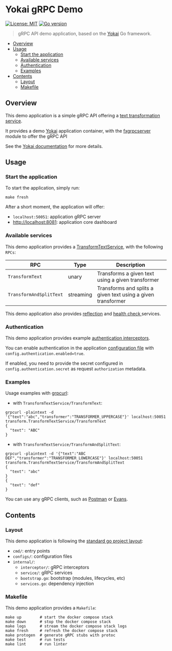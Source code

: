 # Yokai gRPC Demo

[![License: MIT](https://img.shields.io/badge/License-MIT-blue.svg)](https://opensource.org/licenses/MIT)
[![Go version](https://img.shields.io/badge/Go-1.20-blue)](https://go.dev/)

> gRPC API demo application, based on
> the [Yokai](https://github.com/ankorstore/yokai) Go framework.

<!-- TOC -->
* [Overview](#overview)
* [Usage](#usage)
  * [Start the application](#start-the-application)
  * [Available services](#available-services)
  * [Authentication](#authentication)
  * [Examples](#examples)
* [Contents](#contents)
  * [Layout](#layout)
  * [Makefile](#makefile)
<!-- TOC -->

## Overview

This demo application is a simple gRPC API offering a [text transformation service](proto/transform.proto).

It provides a demo [Yokai](https://github.com/ankorstore/yokai) application container, with the [fxgrpcserver](https://github.com/ankorstore/yokai/tree/main/fxgrpcserver) module to offer the gRPC API

See the [Yokai documentation](https://ankorstore.github.io/yokai) for more details.

## Usage

### Start the application

To start the application, simply run:

```shell
make fresh
```

After a short moment, the application will offer:

- `localhost:50051`: application gRPC server
- [http://localhost:8081](http://localhost:8081): application core dashboard

### Available services

This demo application provides a [TransformTextService](proto/transform.proto), with the following `RPCs`:

| RPC                     | Type      | Description                                                  |
|-------------------------|-----------|--------------------------------------------------------------|
| `TransformText`         | unary     | Transforms a given text using a given transformer            |
| `TransformAndSplitText` | streaming | Transforms and splits a given text using a given transformer |

This demo application also provides [reflection](https://ankorstore.github.io/yokai/modules/fxgrpcserver/#reflection) and [health check ](https://ankorstore.github.io/yokai/modules/fxgrpcserver/#health-check) services.

### Authentication

This demo application provides example [authentication interceptors](internal/interceptor/authentication.go).

You can enable authentication in the application [configuration file](configs/config.yaml) with `config.authentication.enabled=true`.

If enabled, you need to provide the secret configured in `config.authentication.secret` as request `authorization` metadata.

### Examples

Usage examples with [grpcurl](https://github.com/fullstorydev/grpcurl):

- with `TransformTextService/TransformText`:

```shell
grpcurl -plaintext -d '{"text":"abc","transformer":"TRANSFORMER_UPPERCASE"}' localhost:50051 transform.TransformTextService/TransformText
{
  "text": "ABC"
}
```

- with `TransformTextService/TransformAndSplitText`:

```shell
grpcurl -plaintext -d '{"text":"ABC DEF","transformer":"TRANSFORMER_LOWERCASE"}' localhost:50051 transform.TransformTextService/TransformAndSplitText
{
  "text": "abc"
}
{
  "text": "def"
}
```

You can use any gRPC clients, such as [Postman](https://learning.postman.com/docs/sending-requests/grpc/grpc-request-interface/) or [Evans](https://github.com/ktr0731/evans).

## Contents

### Layout

This demo application is following the [standard go project layout](https://github.com/golang-standards/project-layout):

- `cmd/`: entry points
- `configs/`: configuration files
- `internal/`:
  - `interceptor/`: gRPC interceptors
  - `service/`: gRPC services
  - `bootstrap.go`: bootstrap (modules, lifecycles, etc)
  - `services.go`: dependency injection

### Makefile

This demo application provides a `Makefile`:

```
make up        # start the docker compose stack
make down      # stop the docker compose stack
make logs      # stream the docker compose stack logs
make fresh     # refresh the docker compose stack
make protogen  # generate gRPC stubs with protoc
make test      # run tests
make lint      # run linter
```
